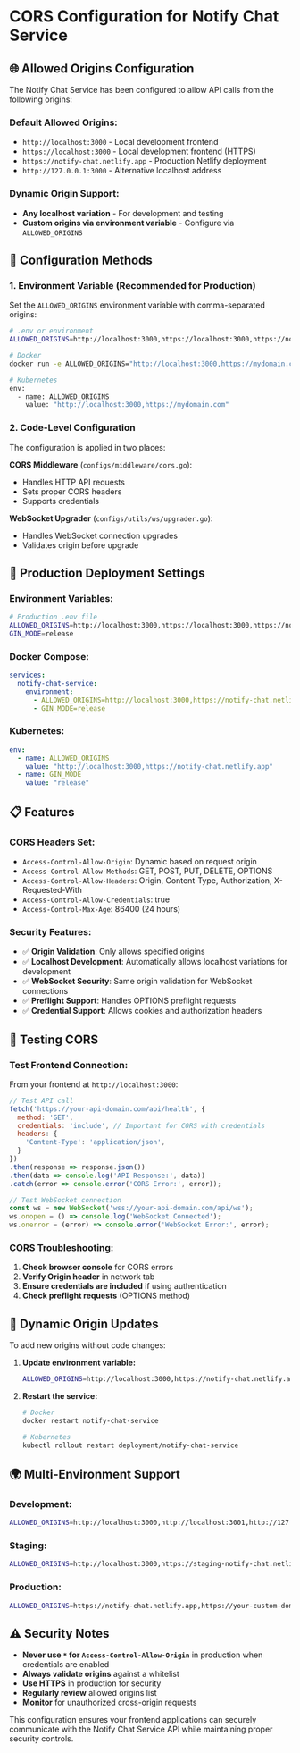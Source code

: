 # CORS Configuration for Notify Chat Service

## 🌐 **Allowed Origins Configuration**

The Notify Chat Service has been configured to allow API calls from the following origins:

### **Default Allowed Origins:**
- `http://localhost:3000` - Local development frontend
- `https://localhost:3000` - Local development frontend (HTTPS)
- `https://notify-chat.netlify.app` - Production Netlify deployment
- `http://127.0.0.1:3000` - Alternative localhost address

### **Dynamic Origin Support:**
- **Any localhost variation** - For development and testing
- **Custom origins via environment variable** - Configure via `ALLOWED_ORIGINS`

## 🔧 **Configuration Methods**

### **1. Environment Variable (Recommended for Production)**
Set the `ALLOWED_ORIGINS` environment variable with comma-separated origins:

```bash
# .env or environment
ALLOWED_ORIGINS=http://localhost:3000,https://localhost:3000,https://notify-chat.netlify.app,https://mydomain.com

# Docker
docker run -e ALLOWED_ORIGINS="http://localhost:3000,https://mydomain.com" notify-chat-service

# Kubernetes
env:
  - name: ALLOWED_ORIGINS
    value: "http://localhost:3000,https://mydomain.com"
```

### **2. Code-Level Configuration**
The configuration is applied in two places:

**CORS Middleware** (`configs/middleware/cors.go`):
- Handles HTTP API requests
- Sets proper CORS headers
- Supports credentials

**WebSocket Upgrader** (`configs/utils/ws/upgrader.go`):
- Handles WebSocket connection upgrades
- Validates origin before upgrade

## 🚀 **Production Deployment Settings**

### **Environment Variables:**
```bash
# Production .env file
ALLOWED_ORIGINS=http://localhost:3000,https://localhost:3000,https://notify-chat.netlify.app
GIN_MODE=release
```

### **Docker Compose:**
```yaml
services:
  notify-chat-service:
    environment:
      - ALLOWED_ORIGINS=http://localhost:3000,https://notify-chat.netlify.app
      - GIN_MODE=release
```

### **Kubernetes:**
```yaml
env:
  - name: ALLOWED_ORIGINS
    value: "http://localhost:3000,https://notify-chat.netlify.app"
  - name: GIN_MODE
    value: "release"
```

## 📋 **Features**

### **CORS Headers Set:**
- `Access-Control-Allow-Origin`: Dynamic based on request origin
- `Access-Control-Allow-Methods`: GET, POST, PUT, DELETE, OPTIONS
- `Access-Control-Allow-Headers`: Origin, Content-Type, Authorization, X-Requested-With
- `Access-Control-Allow-Credentials`: true
- `Access-Control-Max-Age`: 86400 (24 hours)

### **Security Features:**
- ✅ **Origin Validation**: Only allows specified origins
- ✅ **Localhost Development**: Automatically allows localhost variations for development
- ✅ **WebSocket Security**: Same origin validation for WebSocket connections
- ✅ **Preflight Support**: Handles OPTIONS preflight requests
- ✅ **Credential Support**: Allows cookies and authorization headers

## 🧪 **Testing CORS**

### **Test Frontend Connection:**
From your frontend at `http://localhost:3000`:

```javascript
// Test API call
fetch('https://your-api-domain.com/api/health', {
  method: 'GET',
  credentials: 'include', // Important for CORS with credentials
  headers: {
    'Content-Type': 'application/json',
  }
})
.then(response => response.json())
.then(data => console.log('API Response:', data))
.catch(error => console.error('CORS Error:', error));

// Test WebSocket connection
const ws = new WebSocket('wss://your-api-domain.com/api/ws');
ws.onopen = () => console.log('WebSocket Connected');
ws.onerror = (error) => console.error('WebSocket Error:', error);
```

### **CORS Troubleshooting:**
1. **Check browser console** for CORS errors
2. **Verify Origin header** in network tab
3. **Ensure credentials are included** if using authentication
4. **Check preflight requests** (OPTIONS method)

## 🔄 **Dynamic Origin Updates**

To add new origins without code changes:

1. **Update environment variable:**
   ```bash
   ALLOWED_ORIGINS=http://localhost:3000,https://notify-chat.netlify.app,https://new-domain.com
   ```

2. **Restart the service:**
   ```bash
   # Docker
   docker restart notify-chat-service
   
   # Kubernetes
   kubectl rollout restart deployment/notify-chat-service
   ```

## 🌍 **Multi-Environment Support**

### **Development:**
```bash
ALLOWED_ORIGINS=http://localhost:3000,http://localhost:3001,http://127.0.0.1:3000
```

### **Staging:**
```bash
ALLOWED_ORIGINS=http://localhost:3000,https://staging-notify-chat.netlify.app
```

### **Production:**
```bash
ALLOWED_ORIGINS=https://notify-chat.netlify.app,https://your-custom-domain.com
```

## ⚠️ **Security Notes**

- **Never use `*` for `Access-Control-Allow-Origin`** in production when credentials are enabled
- **Always validate origins** against a whitelist
- **Use HTTPS** in production for security
- **Regularly review** allowed origins list
- **Monitor** for unauthorized cross-origin requests

This configuration ensures your frontend applications can securely communicate with the Notify Chat Service API while maintaining proper security controls.
